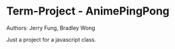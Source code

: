 ﻿# Term-Project - AnimePingPong
Authors: Jerry Fung, Bradley Wong

Just a project for a javascript class.
